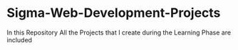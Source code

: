 # Sigma-Web-Development-Projects
 In this Repository All the Projects that I create during the Learning Phase are included
